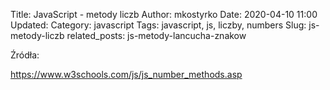 Title: JavaScript - metody liczb
Author: mkostyrko
Date: 2020-04-10 11:00
Updated:
Category: javascript
Tags: javascript, js, liczby, numbers
Slug: js-metody-liczb
related_posts: js-metody-lancucha-znakow




Źródła:

https://www.w3schools.com/js/js_number_methods.asp